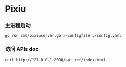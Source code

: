 # Pixiu

### 主进程启动
```shell
go run cmd/pixiuserver.go --configfile ./config.yaml
```

### 访问 APIs doc
```shell
curl http://127.0.0.1:8090/api-ref/index.html
```

